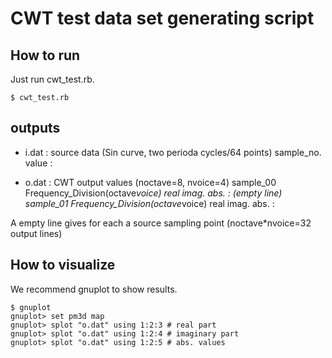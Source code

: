 # CWT test data set generating script

## How to run
Just run cwt_test.rb.

    $ cwt_test.rb

## outputs
+ i.dat : source data (Sin curve, two perioda cycles/64 points)
    sample_no. value
     :

+ o.dat : CWT output values (noctave=8, nvoice=4)
    sample_00 Frequency_Division(octave*voice) real imag. abs.
     :
    (empty line)
    sample_01 Frequency_Division(octave*voice) real imag. abs.
     :

A empty line gives for each a source sampling point (noctave*nvoice=32 output lines)

## How to visualize

We recommend gnuplot to show results.

    $ gnuplot
    gnuplot> set pm3d map
    gnuplot> splot "o.dat" using 1:2:3 # real part
    gnuplot> splot "o.dat" using 1:2:4 # imaginary part
    gnuplot> splot "o.dat" using 1:2:5 # abs. values

